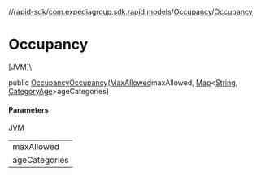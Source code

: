 //[rapid-sdk](../../../index.md)/[com.expediagroup.sdk.rapid.models](../index.md)/[Occupancy](index.md)/[Occupancy](-occupancy.md)

# Occupancy

[JVM]\

public [Occupancy](index.md)[Occupancy](-occupancy.md)([MaxAllowed](../-max-allowed/index.md)maxAllowed, [Map](https://docs.oracle.com/javase/8/docs/api/java/util/Map.html)&lt;[String](https://docs.oracle.com/javase/8/docs/api/java/lang/String.html), [CategoryAge](../-category-age/index.md)&gt;ageCategories)

#### Parameters

JVM

| |
|---|
| maxAllowed |
| ageCategories | Map of the age categories used to determine the maximum children and adult occupancy. |
